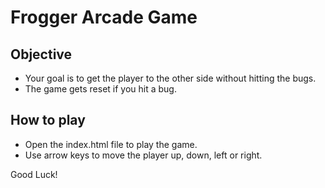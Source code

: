 Frogger Arcade Game
===============================

Objective
----------

- Your goal is to get the player to the other side without hitting the bugs. 
- The game gets reset if you hit a bug.

How to play
------------

- Open the index.html file to play the game. 
- Use arrow keys to move the player up, down, left or right.


Good Luck!